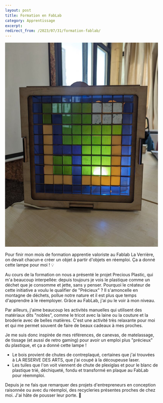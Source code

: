 ```yaml
---
layout: post
title: Formation en FabLab
category: Apprentissage
excerpt:
redirect_from: /2023/07/31/formation-fablab/
---
```


![Photographie de mon projet final: une lampe](/images/blog/2023-07/formation_fablab.jpeg)


Pour finir mon mois de formation apprentie valoriste au Fablab La Verrière, on devait chacun·e créer un objet à partir d'objets en réemploi. Ça a donné cette lampe pour moi ! 💡 

Au cours de la formation on nous a présenté le projet Precious Plastic, qui m'a beaucoup interpellée: depuis toujours je vois le plastique comme un déchet que je consomme et jette, sans y penser. Pourquoi le créateur de cette initiative a voulu le qualifier de "Précieux" ? Il s'amoncelle en montagne de déchets, pollue notre nature et il est plus que temps d'apprendre à le réemployer. Grâce au FabLab, j'ai pu le voir à mon niveau.

Par ailleurs, j'aime beaucoup les activités manuelles qui utilisent des matériaux dits "nobles", comme le tricot avec la laine ou la couture et la broderie avec de belles matières. C'est une activité très relaxante pour moi et qui me permet souvent de faire de beaux cadeaux à mes proches.

Je me suis donc inspirée de mes références, de canevas, de matelassage, de tissage (et aussi de retro gaming) pour avoir un emploi plus "précieux" du plastique, et ça a donné cette lampe !
- Le bois provient de chutes de contreplaqué, certaines que j'ai trouvées à LA RESERVE DES ARTS, que j'ai coupé à la découpeuse laser. 
- Les tuiles que l'on voit viennent de chute de plexiglas et pour le blanc de plastique trié, déchiqueté, fondu et transformé en plaque au FabLab pour réemmploi.

Depuis je ne fais que remarquer des projets d'entrepreneurs en conception raisonnée ou avec du réemploi, des recycleries présentes proches de chez moi. J'ai hâte de pousser leur porte. 🚪